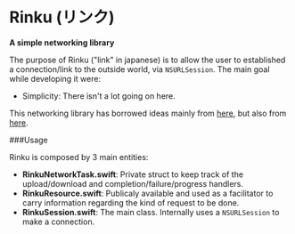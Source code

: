 # Rinku (リンク)
**A simple networking library**

The purpose of Rinku ("link" in japanese) is to allow the user to established a connection/link to the outside world, via  `NSURLSession`. The main goal while developing it were:

* Simplicity: There isn't a lot going on here.

This networking library has borrowed ideas mainly from [here](https://github.com/chriseidhof/github-issues), but also from [here](https://github.com/Alamofire/Alamofire/). 

###Usage

Rinku is composed by 3 main entities:

* **RinkuNetworkTask.swift**: Private struct to keep track of the upload/download and completion/failure/progress handlers.
* **RinkuResource.swift**: Publicaly available and used as a facilitator to carry information regarding the kind of request to be done.
* **RinkuSession.swift**: The main class. Internally uses a `NSURLSession` to make a connection.

